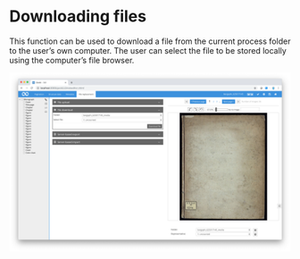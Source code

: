 # Downloading files

This function can be used to download a file from the current process folder to the user’s own computer. The user can select the file to be stored locally using the computer’s file browser.

![Downloading a file](30-53e.png)